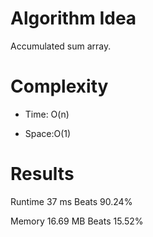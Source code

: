 # Algorithm Idea

Accumulated sum array.

# Complexity

- Time: O(n)

- Space:O(1)

# Results

Runtime
37
ms
Beats
90.24%

Memory
16.69
MB
Beats
15.52%